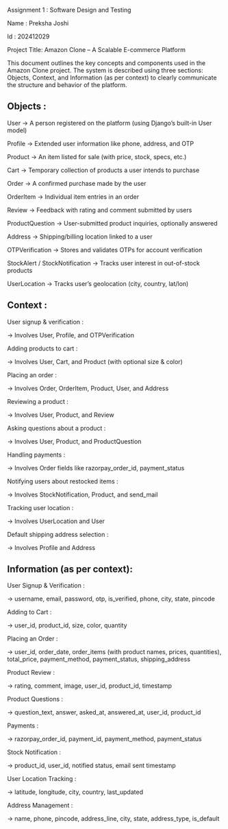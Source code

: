 Assignment 1 : Software Design and Testing

Name : Preksha Joshi

Id : 202412029

Project Title: Amazon Clone – A Scalable E-commerce Platform

This document outlines the key concepts and components used in the Amazon Clone project. The system is described using three sections: Objects, Context, and Information (as per context) to clearly communicate the structure and behavior of the platform.

## Objects : 

User → A person registered on the platform (using Django’s built-in User model)

Profile → Extended user information like phone, address, and OTP

Product → An item listed for sale (with price, stock, specs, etc.)

Cart → Temporary collection of products a user intends to purchase

Order → A confirmed purchase made by the user

OrderItem → Individual item entries in an order

Review → Feedback with rating and comment submitted by users

ProductQuestion → User-submitted product inquiries, optionally answered

Address → Shipping/billing location linked to a user

OTPVerification → Stores and validates OTPs for account verification

StockAlert / StockNotification → Tracks user interest in out-of-stock products

UserLocation → Tracks user’s geolocation (city, country, lat/lon)

## Context :

User signup & verification :

→ Involves User, Profile, and OTPVerification

Adding products to cart :

→ Involves User, Cart, and Product (with optional size & color)

Placing an order :

→ Involves Order, OrderItem, Product, User, and Address

Reviewing a product :

→ Involves User, Product, and Review

Asking questions about a product :

→ Involves User, Product, and ProductQuestion

Handling payments :

→ Involves Order fields like razorpay_order_id, payment_status

Notifying users about restocked items :

→ Involves StockNotification, Product, and send_mail

Tracking user location :

→ Involves UserLocation and User

Default shipping address selection :

→ Involves Profile and Address

## Information (as per context):

User Signup & Verification :

→ username, email, password, otp, is_verified, phone, city, state, pincode

Adding to Cart :

→ user_id, product_id, size, color, quantity

Placing an Order :

→ user_id, order_date, order_items (with product names, prices, quantities),
total_price, payment_method, payment_status, shipping_address

Product Review :

→ rating, comment, image, user_id, product_id, timestamp

Product Questions :

→ question_text, answer, asked_at, answered_at, user_id, product_id

Payments :

→ razorpay_order_id, payment_id, payment_method, payment_status

Stock Notification :

→ product_id, user_id, notified status, email sent timestamp

User Location Tracking :

→ latitude, longitude, city, country, last_updated

Address Management :

→ name, phone, pincode, address_line, city, state, address_type, is_default

